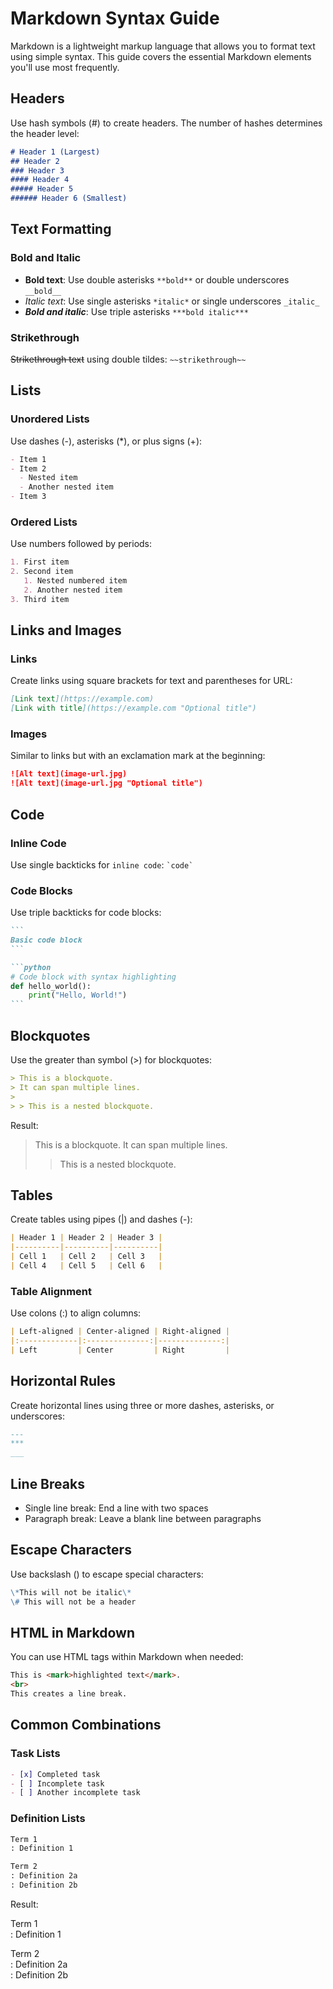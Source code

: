 # Markdown Syntax Guide

Markdown is a lightweight markup language that allows you to format text using simple syntax. This guide covers the essential Markdown elements you'll use most frequently.

## Headers

Use hash symbols (#) to create headers. The number of hashes determines the header level:

```markdown
# Header 1 (Largest)
## Header 2
### Header 3
#### Header 4
##### Header 5
###### Header 6 (Smallest)
```

## Text Formatting

### Bold and Italic

- **Bold text**: Use double asterisks `**bold**` or double underscores `__bold__`
- *Italic text*: Use single asterisks `*italic*` or single underscores `_italic_`
- ***Bold and italic***: Use triple asterisks `***bold italic***`

### Strikethrough

~~Strikethrough text~~ using double tildes: `~~strikethrough~~`

## Lists

### Unordered Lists

Use dashes (-), asterisks (*), or plus signs (+):

```markdown
- Item 1
- Item 2
  - Nested item
  - Another nested item
- Item 3
```

### Ordered Lists

Use numbers followed by periods:

```markdown
1. First item
2. Second item
   1. Nested numbered item
   2. Another nested item
3. Third item
```

## Links and Images

### Links

Create links using square brackets for text and parentheses for URL:

```markdown
[Link text](https://example.com)
[Link with title](https://example.com "Optional title")
```

### Images

Similar to links but with an exclamation mark at the beginning:

```markdown
![Alt text](image-url.jpg)
![Alt text](image-url.jpg "Optional title")
```

## Code

### Inline Code

Use single backticks for `inline code`: `` `code` ``

### Code Blocks

Use triple backticks for code blocks:

````markdown
```
Basic code block
```

```python
# Code block with syntax highlighting
def hello_world():
    print("Hello, World!")
```
````

## Blockquotes

Use the greater than symbol (>) for blockquotes:

```markdown
> This is a blockquote.
> It can span multiple lines.
>
> > This is a nested blockquote.
```

Result:
> This is a blockquote.
> It can span multiple lines.
>
> > This is a nested blockquote.

## Tables

Create tables using pipes (|) and dashes (-):

```markdown
| Header 1 | Header 2 | Header 3 |
|----------|----------|----------|
| Cell 1   | Cell 2   | Cell 3   |
| Cell 4   | Cell 5   | Cell 6   |
```

### Table Alignment

Use colons (:) to align columns:

```markdown
| Left-aligned | Center-aligned | Right-aligned |
|:-------------|:--------------:|--------------:|
| Left         | Center         | Right         |
```

## Horizontal Rules

Create horizontal lines using three or more dashes, asterisks, or underscores:

```markdown
---
***
___
```

## Line Breaks

- Single line break: End a line with two spaces  
- Paragraph break: Leave a blank line between paragraphs

## Escape Characters

Use backslash (\) to escape special characters:

```markdown
\*This will not be italic\*
\# This will not be a header
```

## HTML in Markdown

You can use HTML tags within Markdown when needed:

```markdown
This is <mark>highlighted text</mark>.
<br>
This creates a line break.
```

## Common Combinations

### Task Lists

```markdown
- [x] Completed task
- [ ] Incomplete task
- [ ] Another incomplete task
```

### Definition Lists

```markdown
Term 1
: Definition 1

Term 2
: Definition 2a
: Definition 2b
```
Result:  

Term 1  
: Definition 1

Term 2  
: Definition 2a  
: Definition 2b
